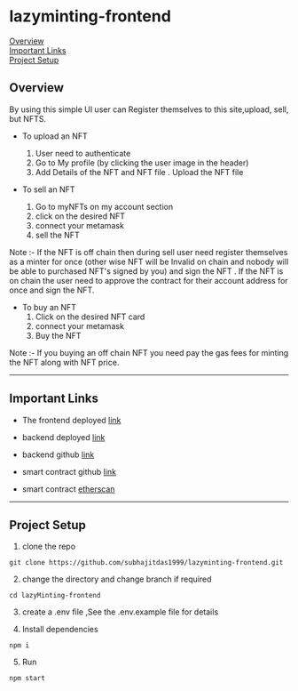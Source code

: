 # lazyminting-frontend

[Overview](#overview)<br>
[Important Links](#important-links)<br>
[Project Setup](#project-setup)<br>

## **Overview**

By using this simple UI user can Register themselves to this site,upload, sell, but NFTS.

- To upload an NFT

  1. User need to authenticate
  2. Go to My profile (by clicking the user image in the header)
  3. Add Details of the NFT and NFT file . Upload the NFT file

- To sell an NFT
  1. Go to myNFTs on my account section
  2. click on the desired NFT
  3. connect your metamask
  4. sell the NFT

Note :- If the NFT is off chain then during sell user need register themselves as a minter for once (other wise NFT will be Invalid on chain and nobody will be able to purchased NFT's signed by you) and sign the NFT . If the NFT is on chain the user need to approve the contract for their account address for once and sign the NFT.

- To buy an NFT
  1. Click on the desired NFT card
  2. connect your metamask
  3. Buy the NFT

Note :- If you buying an off chain NFT you need pay the gas fees for minting the NFT along with NFT price.

---

## **Important Links**

- The frontend deployed [link](https://lazy-minting-frontend.herokuapp.com/)

- backend deployed [link](https://my-lazy-minting.herokuapp.com/)

- backend github [link](https://github.com/subhajitdas1999/lazyMinting-backend)

- smart contract github [link](https://github.com/subhajitdas1999/lazyMinting-SC)

- smart contract [etherscan](https://rinkeby.etherscan.io/address/0x1A87B7cb5A1Ae22Cd8C009ECFE31A3ef4826421d#code)

---

## **Project Setup**

1. clone the repo

```
git clone https://github.com/subhajitdas1999/lazyminting-frontend.git
```

2. change the directory and change branch if required

```
cd lazyMinting-frontend
```

3. create a .env file ,See the .env.example file for details

4. Install dependencies

```
npm i
```

5. Run


```
npm start
```